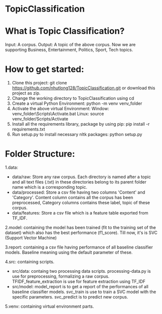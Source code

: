# TopicClassification
# What is Topic Classification?
Input: A corpus.
Output: A topic of the above corpus. Now we are supporting Business, Entertainment, Politics, Sport, Tech topics.

# How to get started:
1. Clone this project: 
git clone https://github.com/nhutlong128/TopicClassification.git
or download this project as zip.
2. Change the working directory to TopicClassification using cd 
3. Create a virtual Python Environment: python -m venv venv_folder
4. Activate the above virtual Environment:
Window: venv_folder\Scripts\Activate.bat
Linux: source venv_folder/Scripts/Activate
5. Install all the requirements library, package by using pip: pip install -r requirements.txt
6. Run setup.py to install necessary nltk packages: python setup.py

# Folder Structure:
1.data:
 - data/raw: Store any raw corpus. Each directory is named after a topic and all text files (.txt) in these directories belong to its parent folder name which is a corresponding topic.
 - data/processed: Store a csv file having two columns 'Content' and 'Category'. Content column contains all the corpus has been preprocessed, Category columns contains these label, topic of these corpus.
 - data/features: Store a csv file which is a feature table exported from TF_IDF.

2.model: containing the model has been trained (fit to the training set of the dataset) which also has the best performance (f1_score). Till now, it's is SVC (Support Vector Machine)

3.report: containing a csv file having performance of all baseline classifier models. Baseline meaning using the default parameter of these.

4.src: containing scripts.
 - src/data: containg two processing data scripts. processing-data.py is use for preprocessing, formalizing a raw corpus. TFIDF_feature_extraction is use for feature extraction using TF_IDF
 - src/model: model_report is to get a report of the performances of all baseline classifier models. svc_train is use to train a SVC model with the specific parameters. svc_predict is to predict new corpus.

5.venv: containing virtual environment parts.
  
